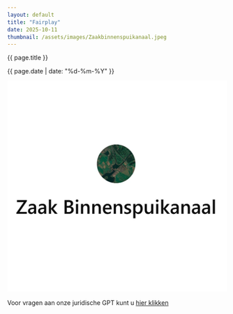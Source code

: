 ```yaml
---
layout: default
title: "Fairplay"
date: 2025-10-11
thumbnail: /assets/images/Zaakbinnenspuikanaal.jpeg
---
```


{{ page.title }}

{{ page.date | date: "%d-%m-%Y" }}

![Alt-tekst](https://github.com/Klikblitser/VBBSKW/blob/main/assets/images/Zaakbinnenspuikanaal.jpeg?raw=true)

Voor vragen aan onze juridische GPT kunt u [hier klikken](https://chatgpt.com/g/g-67dc6c59298081919511b376cf14a4e9-zaak-binnenspuikanaal)
